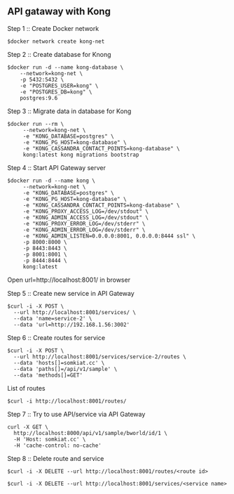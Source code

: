 ## API gataway with Kong

Step 1 :: Create Docker network
```
$docker network create kong-net
```

Step 2 :: Create database for Knong
```
$docker run -d --name kong-database \
    --network=kong-net \
    -p 5432:5432 \
    -e "POSTGRES_USER=kong" \
    -e "POSTGRES_DB=kong" \
    postgres:9.6
```

Step 3 :: Migrate data in database for Kong
```
$docker run --rm \
     --network=kong-net \
     -e "KONG_DATABASE=postgres" \
     -e "KONG_PG_HOST=kong-database" \
     -e "KONG_CASSANDRA_CONTACT_POINTS=kong-database" \
     kong:latest kong migrations bootstrap
```

Step 4 :: Start API Gateway server
```
$docker run -d --name kong \
     --network=kong-net \
     -e "KONG_DATABASE=postgres" \
     -e "KONG_PG_HOST=kong-database" \
     -e "KONG_CASSANDRA_CONTACT_POINTS=kong-database" \
     -e "KONG_PROXY_ACCESS_LOG=/dev/stdout" \
     -e "KONG_ADMIN_ACCESS_LOG=/dev/stdout" \
     -e "KONG_PROXY_ERROR_LOG=/dev/stderr" \
     -e "KONG_ADMIN_ERROR_LOG=/dev/stderr" \
     -e "KONG_ADMIN_LISTEN=0.0.0.0:8001, 0.0.0.0:8444 ssl" \
     -p 8000:8000 \
     -p 8443:8443 \
     -p 8001:8001 \
     -p 8444:8444 \
     kong:latest
```

Open url=http://localhost:8001/ in browser

Step 5 :: Create new service in API Gateway
```
$curl -i -X POST \
  --url http://localhost:8001/services/ \
  --data 'name=service-2' \
  --data 'url=http://192.168.1.56:3002'
```

Step 6 :: Create routes for service
```
$curl -i -X POST \
  --url http://localhost:8001/services/service-2/routes \
  --data 'hosts[]=somkiat.cc' \
  --data 'paths[]=/api/v1/sample' \
  --data 'methods[]=GET'
```

List of routes
```
$curl -i http://localhost:8001/routes/
```

Step 7 :: Try to use API/service via API Gateway
```
curl -X GET \
  http://localhost:8000/api/v1/sample/bworld/id/1 \
  -H 'Host: somkiat.cc' \
  -H 'cache-control: no-cache'
```

Step 8 :: Delete route and service

```
$curl -i -X DELETE --url http://localhost:8001/routes/<route id>

$curl -i -X DELETE --url http://localhost:8001/services/<service name>
```
